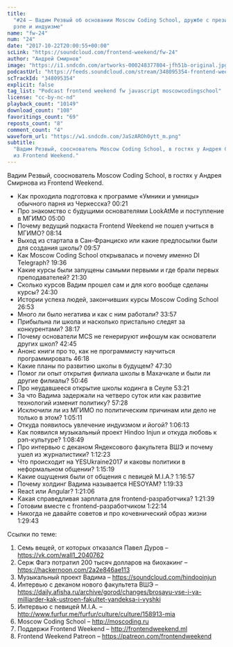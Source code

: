 ```yaml
---
title:
  "#24 – Вадим Резвый об основании Moscow Coding School, дружбе с президентами,
  рэпе и индуизме"
name: "fw-24"
num: "24"
date: "2017-10-22T20:00:55+00:00"
scLink: "https://soundcloud.com/frontend-weekend/fw-24"
author: "Андрей Смирнов"
image: "https://i1.sndcdn.com/artworks-000248377804-jfh51b-original.jpg"
podcastUrl: "https://feeds.soundcloud.com/stream/348095354-frontend-weekend-fw-24.m4a"
scTrackId: "348095354"
explicit: false
tag_list: "Podcast frontend weekend fw javascript moscowcodingschool"
license: "cc-by-nc-nd"
playback_count: "10149"
download_count: "108"
favoritings_count: "69"
reposts_count: "8"
comment_count: "4"
waveform_url: "https://w1.sndcdn.com/JaSzAROh0ytt_m.png"
subtitle:
  "Вадим Резвый, сооснователь Moscow Coding School, в гостях у Андрея Смирнова
  из Frontend Weekend."
---
```


Вадим Резвый, сооснователь Moscow Coding School, в гостях у Андрея Смирнова из
Frontend Weekend.

- Как проходила подготовка к программе «Умники и умницы» обычного парня из
  Черкесска? <timecode sec="21">00:21</timecode>
- Про знакомство с будущими основателями LookAtMe и поступление в МГИМО
  <timecode sec="300">05:00</timecode>
- Почему ведущий подкаста Frontend Weekend не пошел учиться в МГИМО?
  <timecode sec="494">08:14</timecode>
- Выход из стартапа в Сан-Франциско или какие предпосылки были для создания
  школы? <timecode sec="597">09:57</timecode>
- Как Moscow Coding School открывалась и почему именно DI Telegraph?
  <timecode sec="1176">19:36</timecode>
- Какие курсы были запущены самыми первыми и где брали первых преподавателей?
  <timecode sec="1290">21:30</timecode>
- Сколько курсов Вадим прошел сам и для кого вообще сделаны курсы?
  <timecode sec="1470">24:30</timecode>
- Истории успеха людей, закончивших курсы Moscow Coding School
  <timecode sec="1613">26:53</timecode>
- Много ли было негатива и как с ним работали?
  <timecode sec="2037">33:57</timecode>
- Прибыльна ли школа и насколько пристально следят за конкурентами?
  <timecode sec="2297">38:17</timecode>
- Почему основатели MCS не генерируют инфошум как основатели других школ?
  <timecode sec="2565">42:45</timecode>
- Анонс книги про то, как не программисту научиться программировать
  <timecode sec="2778">46:18</timecode>
- Какие планы по развитию школы в будущем? <timecode sec="2850">47:30</timecode>
- Помог ли опыт открытия филиала школы в Махачкале и были ли другие филиалы?
  <timecode sec="3046">50:46</timecode>
- Про неудавшееся открытие школы кодинга в Сеуле
  <timecode sec="3201">53:21</timecode>
- За что Вадима задержали на четверо суток или как развитие технологий изменит
  политику? <timecode sec="3448">57:28</timecode>
- Исключили ли из МГИМО по политическим причинам или дело не только в этом?
  <timecode sec="3911">1:05:11</timecode>
- Откуда появилось увлечение индуизмом и йогой?
  <timecode sec="3973">1:06:13</timecode>
- Как появился музыкальный проект Hindoo Injun и откуда любовь к рэп-культуре?
  <timecode sec="4129">1:08:49</timecode>
- Про интервью с деканом Яндексового факультета ВШЭ и почему ушел из
  журналистики? <timecode sec="4343">1:12:23</timecode>
- Что происходит на YESUkraine2017 и каковы политики в неформальном общении?
  <timecode sec="4519">1:15:19</timecode>
- Какие ощущения были от общения с певицей M.I.A.?
  <timecode sec="4617">1:16:57</timecode>
- Почему холдинг Вадима называется HESOYAM?
  <timecode sec="4773">1:19:33</timecode>
- React или Angular? <timecode sec="4866">1:21:06</timecode>
- Какая справедливая зарплата для frontend-разработчика?
  <timecode sec="4899">1:21:39</timecode>
- Готовим вместе с frontend-разработчиком
  <timecode sec="4934">1:22:14</timecode>
- Никогда не давайте советов и про кочевнический образ жизни
  <timecode sec="5383">1:29:43</timecode>

Ссылки по теме:

1. Семь вещей, от которых отказался Павел Дуров – <https://vk.com/wall1_2040762>
2. Серж Фагэ потратил 200 тысяч долларов на биохакинг –
   <https://hackernoon.com/2a2e846ae113>
3. Музыкальный проект Вадима – <https://soundcloud.com/hindooinjun>
4. Интервью с деканом нового факультета ВШЭ –
   <https://daily.afisha.ru/archive/gorod/changes/brosayu-vse-i-ya-milliarder-kak-ustroen-fakultet-yandeksa-i-vyshki>
5. Интервью с певицей M.I.A. –
   <http://www.furfur.me/furfur/culture/culture/158913-mia>
6. Moscow Coding School – <http://moscoding.ru>
7. Поддержи Frontend Weekend – <http://frontendweekend.ml>
8. Frontend Weekend Patreon – <https://patreon.com/frontendweekend>

